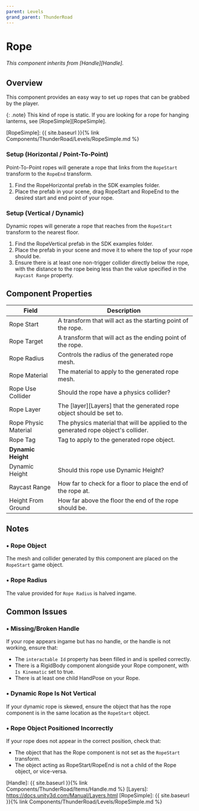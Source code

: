 ```yaml
---
parent: Levels
grand_parent: ThunderRoad
---
```

# Rope
###### This component inherits from [Handle][Handle].

## Overview
This component provides an easy way to set up ropes that can be grabbed by the player.  

{: .note}
This kind of rope is static. If you are looking for a rope for hanging lanterns, see [RopeSimple][RopeSimple].

[RopeSimple]: {{ site.baseurl }}{% link Components/ThunderRoad/Levels/RopeSimple.md %}


### Setup (Horizontal / Point-To-Point)
Point-To-Point ropes will generate a rope that links from the `RopeStart` transform to the `RopeEnd` transform.
1. Find the RopeHorizontal prefab in the SDK examples folder.
2. Place the prefab in your scene, drag RopeStart and RopeEnd to the desired start and end point of your rope.

### Setup (Vertical / Dynamic)
Dynamic ropes will generate a rope that reaches from the `RopeStart` transform to the nearest floor.
1. Find the RopeVertical prefab in the SDK examples folder.
2. Place the prefab in your scene and move it to where the top of your rope should be.
3. Ensure there is at least one non-trigger collider directly below the rope, with the distance to the rope being less than the value specified in the `Raycast Range` property.


## Component Properties

| Field                       | Description
| ---                         | ---
| Rope Start                  | A transform that will act as the starting point of the rope.
| Rope Target                 | A transform that will act as the ending point of the rope.
| Rope Radius                 | Controls the radius of the generated rope mesh.
| Rope Material               | The material to apply to the generated rope mesh.
| Rope Use Collider           | Should the rope have a physics collider?
| Rope Layer                  | The [layer][Layers] that the generated rope object should be set to. 
| Rope Physic Material        | The physics material that will be applied to the generated rope object's collider.
| Rope Tag                    | Tag to apply to the generated rope object.
| **Dynamic Height**
| Dynamic Height              | Should this rope use Dynamic Height?
| Raycast Range               | How far to check for a floor to place the end of the rope at.
| Height From Ground          | How far above the floor the end of the rope should be.

## Notes

### • Rope Object
The mesh and collider generated by this component are placed on the `RopeStart` game object. 

### • Rope Radius
The value provided for `Rope Radius` is halved ingame. 


## Common Issues

### • Missing/Broken Handle
If your rope appears ingame but has no handle, or the handle is not working, ensure that:
- The `interactable Id` property has been filled in and is spelled correctly.
- There is a RigidBody component alongside your Rope component, with `Is Kinematic` set to true.
- There is at least one child HandPose on your Rope.

### • Dynamic Rope Is Not Vertical
If your dynamic rope is skewed, ensure the object that has the rope component is in the same location as the `RopeStart` object.

### • Rope Object Positioned Incorrectly
If your rope does not appear in the correct position, check that:
- The object that has the Rope component is not set as the `RopeStart` transform.
- The object acting as RopeStart/RopeEnd is not a child of the Rope object, or vice-versa.

[Handle]: {{ site.baseurl }}{% link Components/ThunderRoad/Items/Handle.md %}
[Layers]: https://docs.unity3d.com/Manual/Layers.html
[RopeSimple]: {{ site.baseurl }}{% link Components/ThunderRoad/Levels/RopeSimple.md %}